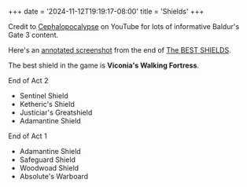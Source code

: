 +++
date = '2024-11-12T19:19:17-08:00'
title = 'Shields'
+++

Credit to [Cephalopocalypse](https://www.youtube.com/@Cephalopocalypse) on YouTube for lots of informative Baldur's Gate 3 content.

Here's an [annotated screenshot](Cephalopocalypse%20final%20shields%20annotated.png) from the end of [The BEST SHIELDS](https://www.youtube.com/watch?v=5wATdII3wmI).

The best shield in the game is **Viconia's Walking Fortress**.

End of Act 2

* Sentinel Shield
* Ketheric's Shield
* Justiciar's Greatshield
* Adamantine Shield

End of Act 1

* Adamantine Shield
* Safeguard Shield
* Woodwoad Shield
* Absolute's Warboard

